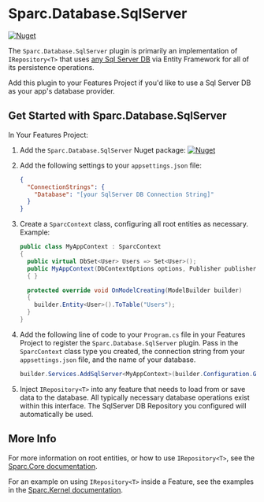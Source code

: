 # Sparc.Database.SqlServer

[![Nuget](https://img.shields.io/nuget/v/Sparc.Database.SqlServer?label=Sparc.Database.SqlServer)](https://www.nuget.org/packages/Sparc.Database.SqlServer/)

The `Sparc.Database.SqlServer` plugin is primarily an implementation of `IRepository<T>` that uses [any Sql Server DB](https://docs.microsoft.com/en-us/azure/azure-sql/) via Entity Framework for all of its persistence operations.

Add this plugin to your Features Project if you'd like to use a Sql Server DB as your app's database provider.

## Get Started with Sparc.Database.SqlServer

In Your Features Project:

1. Add the `Sparc.Database.SqlServer` Nuget package:
[![Nuget](https://img.shields.io/nuget/v/Sparc.Database.SqlServer?label=Sparc.Database.SqlServer)](https://www.nuget.org/packages/Sparc.Database.SqlServer/)
2. Add the following settings to your `appsettings.json` file:
	```json
	{
      "ConnectionStrings": {
        "Database": "[your SqlServer DB Connection String]"
	  }
	}
	```

3. Create a `SparcContext` class, configuring all root entities as necessary. Example:
    ```csharp
	public class MyAppContext : SparcContext
    {
      public virtual DbSet<User> Users => Set<User>();
      public MyAppContext(DbContextOptions options, Publisher publisher) : base(options, publisher)
      { }

	  protected override void OnModelCreating(ModelBuilder builder)
	  {
	    builder.Entity<User>().ToTable("Users");
	  }
	}
	```

4. Add the following line of code to your `Program.cs` file in your Features Project to register the `Sparc.Database.SqlServer` plugin. Pass in the `SparcContext` class type you created, the connection string from your `appsettings.json` file, and the name of your database.
    ```csharp
    builder.Services.AddSqlServer<MyAppContext>(builder.Configuration.GetConnectionString("Database"));
	```

5. Inject `IRepository<T>` into any feature that needs to load from or save data to the database. All typically necessary database operations exist within this interface. The SqlServer DB Repository you configured will automatically be used.

## More Info

For more information on root entities, or how to use `IRepository<T>`, see the [Sparc.Core documentation](/Sparc.Core).

For an example on using `IRepository<T>` inside a Feature, see the examples in the [Sparc.Kernel documentation](/Sparc.Kernel).

